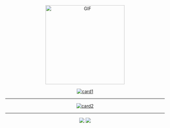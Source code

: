 <div align="center">
<img src="https://rapidapi.com/blog/wp-content/uploads/2017/01/octocat.gif" align="center" alt="GIF" height="250px"/>
 
[![card1](https://github-readme-stats.vercel.app/api?username=0-a-e&show_icons=true&&bg_color=30,e96443,904e95&title_color=fff&text_color=fff&locale=ja&a&count_private=true&hide=contribs)](#)
***
[![card2](https://github-readme-stats.vercel.app/api/top-langs/?username=0-a-e&&bg_color=30,e96443,904e95&title_color=fff&text_color=fff&locale=ja)](#)
***
[<img src="https://img.icons8.com/color/50/000000/twitter-circled.png"/>](http://twitter.com/0_a_e/)
[<img src="https://img.icons8.com/bubbles/48/000000/home-page.png"/>](https://0-a-e.online)
</div>
